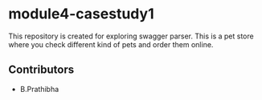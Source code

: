# module4-casestudy1
This repository is created for exploring swagger parser. This is a pet store where you check different kind of pets and order them online.


## Contributors
- B.Prathibha

